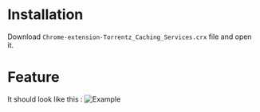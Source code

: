 # Installation

Download `Chrome-extension-Torrentz_Caching_Services.crx` file and open it.

# Feature
It should look like this :
![Example](https://github.com/boertel/Torrentz-caching_services/blob/master/example.png?raw=true)
